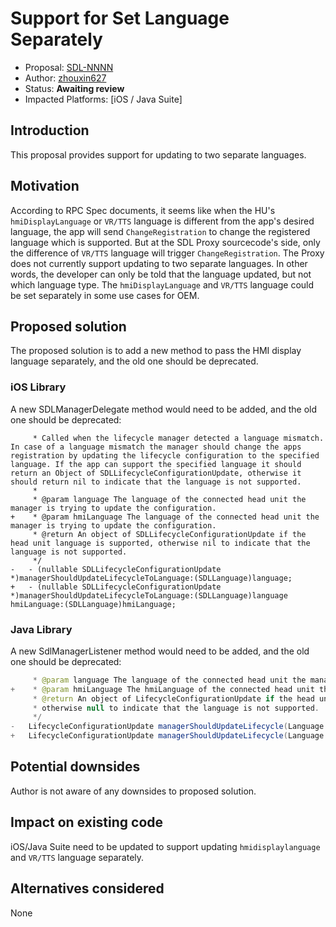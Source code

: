 # Support for Set Language Separately

* Proposal: [SDL-NNNN](NNNN-set-language-separately.md)
* Author: [zhouxin627](https://github.com/zhouxin627)
* Status: **Awaiting review**
* Impacted Platforms: [iOS / Java Suite]

## Introduction
This proposal provides support for updating to two separate languages.

## Motivation
According to RPC Spec documents, it seems like when the HU's `hmiDisplayLanguage` or `VR/TTS` language is different from the app's desired language, the app will send `ChangeRegistration` to change the registered language which is supported.
But at the SDL Proxy sourcecode's side, only the difference of `VR/TTS` language will trigger `ChangeRegistration`.
The Proxy does not currently support updating to two separate languages.
In other words, the developer can only be told that the language updated, but not which language type.
The `hmiDisplayLanguage` and `VR/TTS` language could be set separately in some use cases for OEM.

## Proposed solution
The proposed solution is to add a new method to pass the HMI display language separately, and the old one should be deprecated.

### iOS Library
A new SDLManagerDelegate method would need to be added, and the old one should be deprecated:

```objc
	 * Called when the lifecycle manager detected a language mismatch. In case of a language mismatch the manager should change the apps registration by updating the lifecycle configuration to the specified language. If the app can support the specified language it should return an Object of SDLLifecycleConfigurationUpdate, otherwise it should return nil to indicate that the language is not supported.
	 *
	 * @param language The language of the connected head unit the manager is trying to update the configuration.
+	 * @param hmiLanguage The language of the connected head unit the manager is trying to update the configuration.
	 * @return An object of SDLLifecycleConfigurationUpdate if the head unit language is supported, otherwise nil to indicate that the language is not supported.
	 */
-	- (nullable SDLLifecycleConfigurationUpdate *)managerShouldUpdateLifecycleToLanguage:(SDLLanguage)language;
+	- (nullable SDLLifecycleConfigurationUpdate *)managerShouldUpdateLifecycleToLanguage:(SDLLanguage)language hmiLanguage:(SDLLanguage)hmiLanguage;

```

### Java Library
A new SdlManagerListener method would need to be added, and the old one should be deprecated:
```java
	 * @param language The language of the connected head unit the manager is trying to update the configuration.
+	 * @param hmiLanguage The hmiLanguage of the connected head unit the manager is trying to update the configuration.
	 * @return An object of LifecycleConfigurationUpdate if the head unit language is supported,
	 * otherwise null to indicate that the language is not supported.
	 */
-	LifecycleConfigurationUpdate managerShouldUpdateLifecycle(Language language);
+	LifecycleConfigurationUpdate managerShouldUpdateLifecycle(Language language, Language hmiLanguage);
```

## Potential downsides
Author is not aware of any downsides to proposed solution.

## Impact on existing code
iOS/Java Suite need to be updated to support updating `hmidisplaylanguage` and `VR/TTS` language separately.

## Alternatives considered
None
